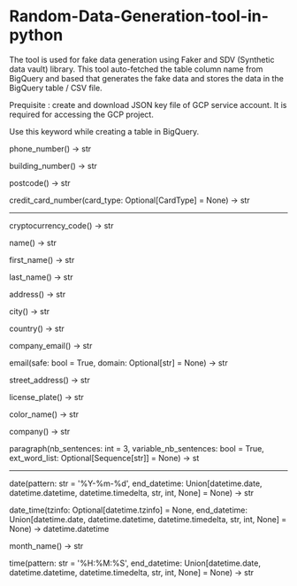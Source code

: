 # Random-Data-Generation-tool-in-python
The tool is used for fake data generation using Faker and SDV (Synthetic data vault) library. This tool auto-fetched the table column name from BigQuery and based that generates the fake data and stores the data in the BigQuery table / CSV file.


Prequisite :
create and download JSON key file of GCP service account. It is required for accessing the GCP project.

Use this keyword while creating a table in BigQuery.

phone_number() → str  

building_number() → str  
                                                     
postcode() → str   

credit_card_number(card_type: Optional[CardType] = None) → str

---------------------------------------------------------------------------------------------------------------------------------------
cryptocurrency_code() → str

name() → str

first_name() → str  

last_name() → str

address() → str

city() → str

country() → str

company_email() → str

email(safe: bool = True, domain: Optional[str] = None) → str

street_address() → str

license_plate() → str

color_name() → str

company() → str


paragraph(nb_sentences: int = 3, variable_nb_sentences: bool = True, ext_word_list: Optional[Sequence[str]] = None) → st

------------------------------------------------------------------------------------------------------------------------------------------

date(pattern: str = '%Y-%m-%d', end_datetime: Union[datetime.date, datetime.datetime, datetime.timedelta, str, int, None] = None) → str

date_time(tzinfo: Optional[datetime.tzinfo] = None, end_datetime: Union[datetime.date, datetime.datetime, datetime.timedelta, str, int, None] = None) → datetime.datetime

month_name() → str


time(pattern: str = '%H:%M:%S', end_datetime: Union[datetime.date, datetime.datetime, datetime.timedelta, str, int, None] = None) → str
